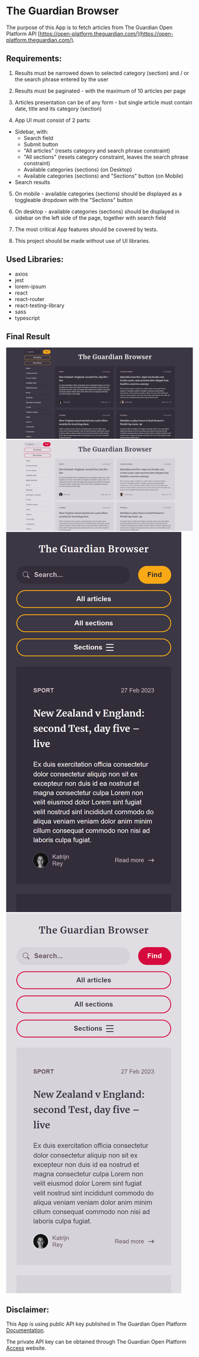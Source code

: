 # The Guardian Browser

The purpose of this App is to fetch articles from The Guardian Open Platform API [https://open-platform.theguardian.com/](https://open-platform.theguardian.com/).

## Requirements:

1. Results must be narrowed down to selected category (section) and / or the search phrase entered by the user

2. Results must be paginated - with the maximum of 10 articles per page

3. Articles presentation can be of any form - but single article must contain date, title and its category (section)

4. App UI must consist of 2 parts:
- Sidebar, with:
    - Search field
    - Submit button
    - "All articles" (resets category and search phrase constraint)
    - "All sections" (resets category constraint, leaves the search phrase constraint)
    - Available categories (sections) (on Desktop)
    - Available categories (sections) and "Sections" button (on Mobile)
- Search results

5. On mobile - available categories (sections) should be displayed as a toggleable dropdown with the "Sections" button

6. On desktop - available categories (sections) should be displayed in sidebar on the left side of the page, together with search field

7. The most critical App features should be covered by tests.

8. This project should be made without use of UI libraries.

## Used Libraries:

- axios
- jest
- lorem-ipsum
- react
- react-router
- react-testing-library
- sass
- typescript

## Final Result

![](desktop-dark.png)
![](desktop-light.png)
![](iphone_xr-dark.png)
![](iphone_xr-light.png)

## Disclaimer:

This App is using public API key published in The Guardian Open Platform [Documentation](https://open-platform.theguardian.com/documentation/).

The private API key can be obtained through The Guardian Open Platform [Access](https://open-platform.theguardian.com/access/) website.